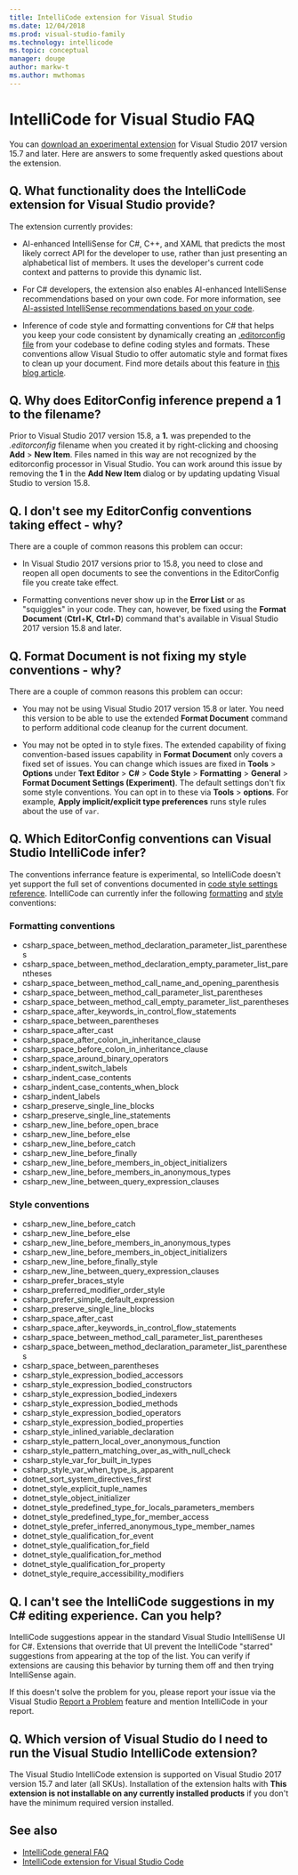 ```yaml
---
title: IntelliCode extension for Visual Studio
ms.date: 12/04/2018
ms.prod: visual-studio-family
ms.technology: intellicode
ms.topic: conceptual
manager: douge
author: markw-t
ms.author: mwthomas
---
```

# IntelliCode for Visual Studio FAQ

You can [download an experimental extension](https://go.microsoft.com/fwlink/?linkid=872707) for Visual Studio 2017 version 15.7 and later. Here are answers to some frequently asked questions about the extension.

## Q. What functionality does the IntelliCode extension for Visual Studio provide?

The extension currently provides:

- AI-enhanced IntelliSense for C#, C++, and XAML that predicts the most likely correct API for the developer to use, rather than just presenting an alphabetical list of members. It uses the developer's current code context and patterns to provide this dynamic list.

- For C# developers, the extension also enables AI-enhanced IntelliSense recommendations based on your own code. For more information, see [AI-assisted IntelliSense recommendations based on your code]().

- Inference of code style and formatting conventions for C# that helps you keep your code consistent by dynamically creating an [.editorconfig file](/visualstudio/ide/create-portable-custom-editor-options) from your codebase to define coding styles and formats. These conventions allow Visual Studio to offer automatic style and format fixes to clean up your document. Find more details about this feature in [this blog article](https://aka.ms/vsicec).

## Q. Why does EditorConfig inference prepend a 1 to the filename?

Prior to Visual Studio 2017 version 15.8, a **1.** was prepended to the *.editorconfig* filename when you created it by right-clicking and choosing **Add** > **New Item**. Files named in this way are not recognized by the editorconfig processor in Visual Studio. You can work around this issue by removing the **1** in the **Add New Item** dialog or by updating updating Visual Studio to version 15.8.

## Q. I don't see my EditorConfig conventions taking effect - why?

There are a couple of common reasons this problem can occur:

- In Visual Studio 2017 versions prior to 15.8, you need to close and reopen all open documents to see the conventions in the EditorConfig file you create take effect.

- Formatting conventions never show up in the **Error List** or as "squiggles" in your code. They can, however, be fixed using the **Format Document** (**Ctrl**+**K**, **Ctrl**+**D**) command that's available in Visual Studio 2017 version 15.8 and later.

## Q. Format Document is not fixing my style conventions - why?

There are a couple of common reasons this problem can occur:

- You may not be using Visual Studio 2017 version 15.8 or later. You need this version to be able to use the extended **Format Document** command to perform additional code cleanup for the current document.

- You may not be opted in to style fixes. The extended capability of fixing convention-based issues capability in **Format Document** only covers a fixed set of issues. You can change which issues are fixed in **Tools** > **Options** under **Text Editor** > **C#** > **Code Style** > **Formatting** > **General** > **Format Document Settings (Experiment)**. The default settings don't fix some style conventions. You can opt in to these via **Tools** > **options**. For example, **Apply implicit/explicit type preferences** runs style rules about the use of `var`.

## Q. Which EditorConfig conventions can Visual Studio IntelliCode infer?

The conventions inferrance feature is experimental, so IntelliCode doesn't yet support the full set of conventions documented in [code style settings reference](/visualstudio/ide/editorconfig-code-style-settings-reference). IntelliCode can currently infer the following [formatting](#formatting-conventions) and [style](#style-conventions) conventions:

### Formatting conventions

- csharp_space_between_method_declaration_parameter_list_parentheses
- csharp_space_between_method_declaration_empty_parameter_list_parentheses
- csharp_space_between_method_call_name_and_opening_parenthesis
- csharp_space_between_method_call_parameter_list_parentheses
- csharp_space_between_method_call_empty_parameter_list_parentheses
- csharp_space_after_keywords_in_control_flow_statements
- csharp_space_between_parentheses
- csharp_space_after_cast
- csharp_space_after_colon_in_inheritance_clause
- csharp_space_before_colon_in_inheritance_clause
- csharp_space_around_binary_operators
- csharp_indent_switch_labels
- csharp_indent_case_contents
- csharp_indent_case_contents_when_block
- csharp_indent_labels
- csharp_preserve_single_line_blocks
- csharp_preserve_single_line_statements
- csharp_new_line_before_open_brace
- csharp_new_line_before_else
- csharp_new_line_before_catch
- csharp_new_line_before_finally
- csharp_new_line_before_members_in_object_initializers
- csharp_new_line_before_members_in_anonymous_types
- csharp_new_line_between_query_expression_clauses

### Style conventions

- csharp_new_line_before_catch
- csharp_new_line_before_else
- csharp_new_line_before_members_in_anonymous_types
- csharp_new_line_before_members_in_object_initializers
- csharp_new_line_before_finally_style
- csharp_new_line_between_query_expression_clauses
- csharp_prefer_braces_style
- csharp_preferred_modifier_order_style
- csharp_prefer_simple_default_expression
- csharp_preserve_single_line_blocks
- csharp_space_after_cast
- csharp_space_after_keywords_in_control_flow_statements
- csharp_space_between_method_call_parameter_list_parentheses
- csharp_space_between_method_declaration_parameter_list_parentheses
- csharp_space_between_parentheses
- csharp_style_expression_bodied_accessors
- csharp_style_expression_bodied_constructors
- csharp_style_expression_bodied_indexers
- csharp_style_expression_bodied_methods
- csharp_style_expression_bodied_operators
- csharp_style_expression_bodied_properties
- csharp_style_inlined_variable_declaration
- csharp_style_pattern_local_over_anonymous_function
- csharp_style_pattern_matching_over_as_with_null_check
- csharp_style_var_for_built_in_types
- csharp_style_var_when_type_is_apparent
- dotnet_sort_system_directives_first
- dotnet_style_explicit_tuple_names
- dotnet_style_object_initializer
- dotnet_style_predefined_type_for_locals_parameters_members
- dotnet_style_predefined_type_for_member_access
- dotnet_style_prefer_inferred_anonymous_type_member_names
- dotnet_style_qualification_for_event
- dotnet_style_qualification_for_field
- dotnet_style_qualification_for_method
- dotnet_style_qualification_for_property
- dotnet_style_require_accessibility_modifiers

## Q. I can't see the IntelliCode suggestions in my C# editing experience. Can you help?

IntelliCode suggestions appear in the standard Visual Studio IntelliSense UI for C#. Extensions that override that UI prevent the IntelliCode "starred" suggestions from appearing at the top of the list. You can verify if extensions are causing this behavior by turning them off and then trying IntelliSense again.

If this doesn't solve the problem for you, please report your issue via the Visual Studio [Report a Problem](/visualstudio/ide/how-to-report-a-problem-with-visual-studio-2017) feature and mention IntelliCode in your report.

## Q. Which version of Visual Studio do I need to run the Visual Studio IntelliCode extension?

The Visual Studio IntelliCode extension is supported on Visual Studio 2017 version 15.7 and later (all SKUs). Installation of the extension halts with **This extension is not installable on any currently installed products** if you don't have the minimum required version installed.

## See also

- [IntelliCode general FAQ](faq.md)
- [IntelliCode extension for Visual Studio Code](intellicode-visual-studio-code.md)
